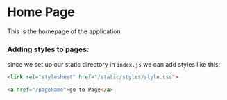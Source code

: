 # Home Page

This is the homepage of the application

### Adding styles to pages:

since we set up our static directory in `index.js` we can add styles like this:
```html
<link rel="stylesheet" href="/static/styles/style.css">
```
```html
<a href="/pageName">go to Page</a>
```